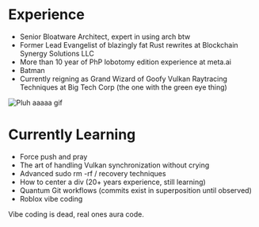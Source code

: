 # Experience
- Senior Bloatware Architect, expert in using arch btw
- Former Lead Evangelist of blazingly fat Rust rewrites at Blockchain Synergy Solutions LLC
- More than 10 year of PhP lobotomy edition experience at meta.ai
- Batman
- Currently reigning as Grand Wizard of Goofy Vulkan Raytracing Techniques at Big Tech Corp (the one with the green eye thing)

![Pluh aaaaa gif](https://media1.tenor.com/m/Ky6v0lFLVXwAAAAd/arch-linux-i-use-arch.gif)

# Currently Learning
- Force push and pray
- The art of handling Vulkan synchronization without crying
- Advanced sudo rm -rf / recovery techniques
- How to center a div (20+ years experience, still learning)
- Quantum Git workflows (commits exist in superposition until observed)
- Roblox vibe coding

Vibe coding is dead, real ones aura code.
